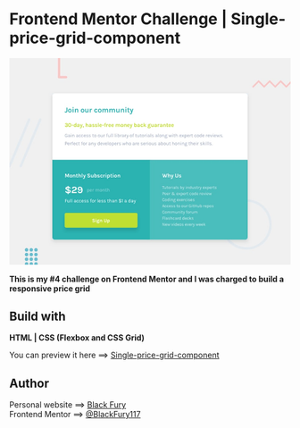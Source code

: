 # Frontend Mentor Challenge | Single-price-grid-component

![Single price grid component challenge on Front-End Mentor](https://github.com/BlackFury117/Single-price-grid-component/blob/main/design/desktop-preview.jpg?raw=true)

**This is my #4 challenge on Frontend Mentor and I was charged to build a responsive price grid**

## Build with

**HTML | CSS (Flexbox and CSS Grid)**

You can preview it here ==> <a href="https://blackfury117.github.io/Single-price-grid-component/" target="_blank">Single-price-grid-component</a>

## Author

Personal website ==> <a href="https://blackfury117.github.io/" target="_blank">Black Fury</a> <br>
Frontend Mentor ==> <a href="https://www.frontendmentor.io/profile/BlackFury117" target="_blank">@BlackFury117</a>